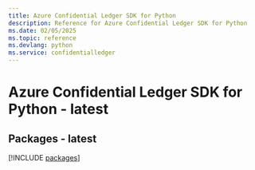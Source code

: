 ```yaml
---
title: Azure Confidential Ledger SDK for Python
description: Reference for Azure Confidential Ledger SDK for Python
ms.date: 02/05/2025
ms.topic: reference
ms.devlang: python
ms.service: confidentialledger
---
```

# Azure Confidential Ledger SDK for Python - latest
## Packages - latest
[!INCLUDE [packages](confidential-ledger-index.md)]